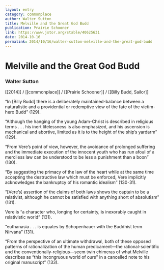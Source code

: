 ```yaml
---
layout: entry
category: commonplace
author: Walter Sutton
title: Melville and the Great God Budd
publication: Prairie Schooner
link: https://www.jstor.org/stable/40625631
date: 2014-10-16
permalink: 2014/10/16/walter-sutton-melville-and-the-great-god-budd
---
```


# Melville and the Great God Budd

### Walter Sutton

[[2014]] / [[commonplace]] / [[Prairie Schooner]] / [[Billy Budd, Sailor]]

“In [Billy Budd] there is a deliberately maintained-balance between a naturalistic and a providential or redemptive view of the fate of the victim-hero Budd” (129). 

“Although the hanging of the young Adam-Christ is described in religious terms . . . his inert lifelessness is also emphasized, and his ascension is mechanical and abortive, limited as it is to the height of the ship’s yardarm” (129).

“From Vere’s point of view, however, the avoidance of prolonged suffering and the immediate execution of the innocent youth who has run afoul of a merciless law can be understood to be less a punishment than a boon” (130).

“By suggesting the primacy of the law of the heart while at the same time accepting the destructive law which must be enforced, Vere implicitly acknowledges the bankruptcy of his romantic idealism” (130-31).

“[Vere’s] assertion of the claims of both laws shows the captain to be a relativist, although he cannot be satisfied with anything short of absolutism” (131).

Vere is “a character who, longing for certainty, is inexorably caught in relativistic world” (131).

“euthanasia . . . is equates by Schopenhauer with the Buddhist term Nirvana” (131).

“From the perspective of an ultimate withdrawal, both of these opposed patterns of rationalization of the human predicament—the rational-scientific and the conventionally-religious—seem twin chimeras of what Melville describes as “this incongruous world of ours” in a cancelled note to his original manuscript” (133).

